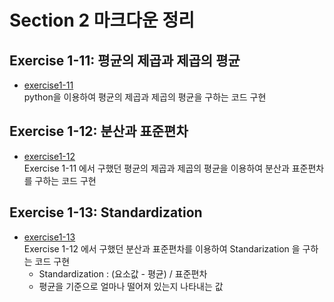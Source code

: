 # Section 2 마크다운 정리

## Exercise 1-11: 평균의 제곱과 제곱의 평균
* [exercise1-11](https://github.com/Hojeong827/TIL/blob/main/Python/basic/code/exercise1-11.py)   
    python을 이용하여 평균의 제곱과 제곱의 평균을 구하는 코드 구현

## Exercise 1-12: 분산과 표준편차
* [exercise1-12](https://github.com/Hojeong827/TIL/blob/main/Python/basic/code/exercise1-12.py)   
    Exercise 1-11 에서 구했던 평균의 제곱과 제곱의 평균을 이용하여 분산과 표준편차를 구하는 코드 구현

## Exercise 1-13: Standardization
* [exercise1-13](https://github.com/Hojeong827/TIL/blob/main/Python/basic/code/exercise1-13.py)   
    Exercise 1-12 에서 구했던 분산과 표준편차를 이용하여 Standarization 을 구하는 코드 구현
    * Standardization : (요소값 - 평균) / 표준편차
    * 평균을 기준으로 얼마나 떨어져 있는지 나타내는 값